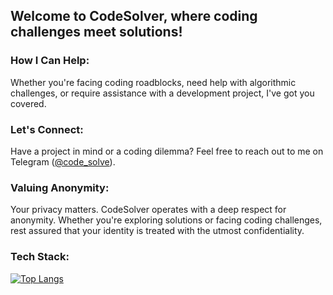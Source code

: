 Welcome to CodeSolver, where coding challenges meet solutions!
----

### How I Can Help:
Whether you're facing coding roadblocks, need help with algorithmic challenges, or require assistance with a development project, I've got you covered. 

### Let's Connect:
Have a project in mind or a coding dilemma? Feel free to reach out to me on Telegram ([@code_solve](https://t.me/code_solve)).

### Valuing Anonymity:
Your privacy matters. CodeSolver operates with a deep respect for anonymity. Whether you're exploring solutions or facing coding challenges, rest assured that your identity is treated with the utmost confidentiality.

### Tech Stack:
[![Top Langs](https://github-readme-stats-weld-six-80.vercel.app/api/top-langs/?username=Code-Solver&layout=compact&theme=dark&size_weight=0&count_weight=1&langs_count=22&hide=CMake,Makefile)](https://github.com/anuraghazra/github-readme-stats)

<!--
**Code-Solver/Code-Solver** is a ✨ _special_ ✨ repository because its `README.md` (this file) appears on your GitHub profile.

Here are some ideas to get you started:

- 🔭 I’m currently working on ...
- 🌱 I’m currently learning ...
- 👯 I’m looking to collaborate on ...
- 🤔 I’m looking for help with ...
- 💬 Ask me about ...
- 📫 How to reach me: ...
- 😄 Pronouns: ...
- ⚡ Fun fact: ...
-->

